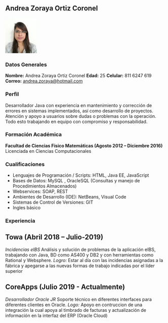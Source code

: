 ## Andrea Zoraya Ortiz Coronel

<img src ="https://raw.githubusercontent.com/AndreaOC/AndreaOC.github.io/9a0970b61d65bac625e59addecdd098b7c035936/img/AndreaOrtiz.jpg" alt="drawing" width="100"/>

### Datos Generales

**Nombre:** Andrea Zoraya Ortiz Coronel
**Edad:** 25
**Celular:** 811 6247 619
**Correo:** <andrea.zoraya@hotmail.com>

### Perfil
Desarrollador Java con experiencia en mantenimiento y corrección de errores en sistemas implementados, así como desarrollo de proyectos. Atención y apoyo a usuarios sobre dudas o problemas con la operación. Todo esto trabajando en equipo con compromiso y responsabilidad.

### Formación Académica
**Facultad de Ciencias Físico Matemáticas (Agosto 2012 – Diciembre 2016)**
Licenciada en Ciencias Computacionales

### Cualificaciones
 - Lenguajes de Programación / Scripts: HTML, Java EE, JavaScript
 - Bases de Datos: MySQL , OracleSQL (Consultas y manejo de Procedimientos Almacenados)
 - Webservices: SOAP, REST 
 - Ambientes de Desarrollo (IDE): NetBeans, Visual Code
 - Sistemas de Control de Versiones: GIT
 - Ingles básico

### Experiencia
## Towa (Abril 2018 –  Julio-2019)
_Incidencias eIBS_
Análisis y solución de problemas de la aplicación eIBS, trabajando con Java, BD como AS400 y DB2 y con herramientas como Rational y Websphere.
_Logro:_ Estar al día con las incidencias asignadas a la fábrica y apegarse a las nuevas formas de trabajo indicadas por el líder superior

## CoreApps (Julio 2019 - Actualmente)
_Desarrollador Oracle JR_
Soporte técnico en diferentes interfaces para diferentes clientes en Oracle.
_Logo:_ Apoyo en contruccion de una integración la cual apoya al timbrado de facturas y actualización de información en la interfaz del ERP (Oracle Cloud)